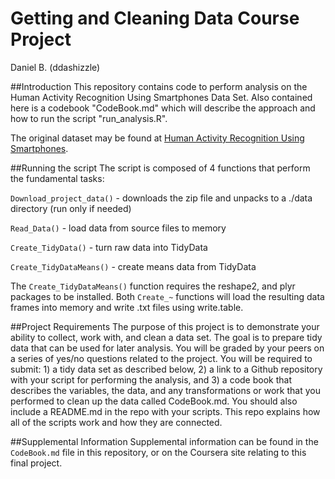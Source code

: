 # Getting and Cleaning Data Course Project
Daniel B. (ddashizzle)

##Introduction
This repository contains code to perform analysis on the Human Activity Recognition Using Smartphones Data Set.
Also contained here is a codebook "CodeBook.md" which will describe the approach and how to run the script "run_analysis.R".

The original dataset may be found at [Human Activity Recognition Using Smartphones](http://archive.ics.uci.edu/ml/datasets/Human+Activity+Recognition+Using+Smartphones).

##Running the script
The script is composed of 4 functions that perform the fundamental tasks:

`Download_project_data()` - downloads the zip file and unpacks to a ./data directory (run only if needed)

`Read_Data()` - load data from source files to memory

`Create_TidyData()` - turn raw data into TidyData

`Create_TidyDataMeans()` - create means data from TidyData

The `Create_TidyDataMeans()` function requires the reshape2, and plyr packages to be installed.
Both `Create_~` functions will load the resulting data frames into memory and write .txt files using write.table.

##Project Requirements
The purpose of this project is to demonstrate your ability to collect, work with, and clean a data set. The goal is to prepare tidy data that can be used for later analysis. You will be graded by your peers on a series of yes/no questions related to the project. You will be required to submit: 1) a tidy data set as described below, 2) a link to a Github repository with your script for performing the analysis, and 3) a code book that describes the variables, the data, and any transformations or work that you performed to clean up the data called CodeBook.md. You should also include a README.md in the repo with your scripts. This repo explains how all of the scripts work and how they are connected.

##Supplemental Information
Supplemental information can be found in the `CodeBook.md` file in this repository, or on the Coursera site relating to this final project.


